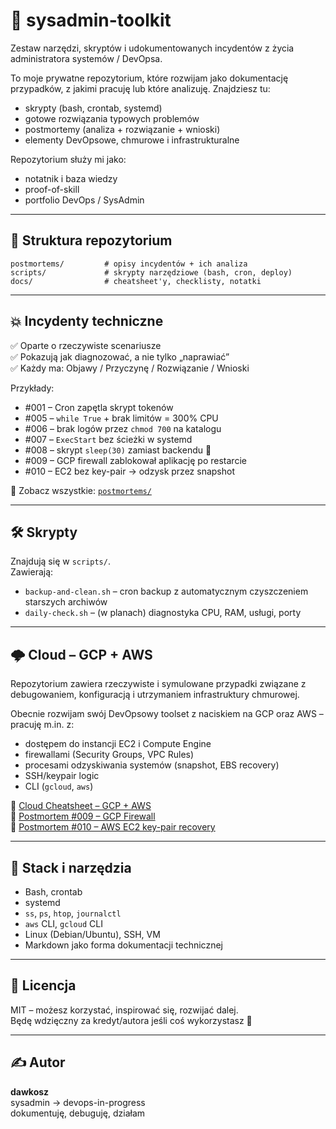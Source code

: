 # 🧰 sysadmin-toolkit

Zestaw narzędzi, skryptów i udokumentowanych incydentów z życia administratora systemów / DevOpsa.

To moje prywatne repozytorium, które rozwijam jako dokumentację przypadków, z jakimi pracuję lub które analizuję. Znajdziesz tu:
- skrypty (bash, crontab, systemd)
- gotowe rozwiązania typowych problemów
- postmortemy (analiza + rozwiązanie + wnioski)
- elementy DevOpsowe, chmurowe i infrastrukturalne

Repozytorium służy mi jako:
- notatnik i baza wiedzy
- proof-of-skill
- portfolio DevOps / SysAdmin

---

## 📂 Struktura repozytorium

```
postmortems/         # opisy incydentów + ich analiza
scripts/             # skrypty narzędziowe (bash, cron, deploy)
docs/                # cheatsheet'y, checklisty, notatki
```

---

## 💥 Incydenty techniczne

✅ Oparte o rzeczywiste scenariusze  
✅ Pokazują jak diagnozować, a nie tylko „naprawiać”  
✅ Każdy ma: Objawy / Przyczynę / Rozwiązanie / Wnioski

Przykłady:

- #001 – Cron zapętla skrypt tokenów
- #005 – `while True` + brak limitów = 300% CPU
- #006 – brak logów przez `chmod 700` na katalogu
- #007 – `ExecStart` bez ścieżki w systemd
- #008 – skrypt `sleep(30)` zamiast backendu 🤯
- #009 – GCP firewall zablokował aplikację po restarcie
- #010 – EC2 bez key-pair → odzysk przez snapshot

📄 Zobacz wszystkie: [`postmortems/`](postmortems/)

---

## 🛠️ Skrypty

Znajdują się w `scripts/`.  
Zawierają:

- `backup-and-clean.sh` – cron backup z automatycznym czyszczeniem starszych archiwów
- `daily-check.sh` – (w planach) diagnostyka CPU, RAM, usługi, porty

---

## 🌩️ Cloud – GCP + AWS

Repozytorium zawiera rzeczywiste i symulowane przypadki związane z debugowaniem, konfiguracją i utrzymaniem infrastruktury chmurowej.

Obecnie rozwijam swój DevOpsowy toolset z naciskiem na GCP oraz AWS – pracuję m.in. z:
- dostępem do instancji EC2 i Compute Engine
- firewallami (Security Groups, VPC Rules)
- procesami odzyskiwania systemów (snapshot, EBS recovery)
- SSH/keypair logic
- CLI (`gcloud`, `aws`)

📘 [Cloud Cheatsheet – GCP + AWS](docs/cloud-cheatsheet.md)  
📄 [Postmortem #009 – GCP Firewall](postmortems/incident-gcp-firewall-block.md)  
📄 [Postmortem #010 – AWS EC2 key-pair recovery](postmortems/incident-ec2-keypair-lost.md)

---

## 🧠 Stack i narzędzia

- Bash, crontab
- systemd
- `ss`, `ps`, `htop`, `journalctl`
- `aws` CLI, `gcloud` CLI
- Linux (Debian/Ubuntu), SSH, VM
- Markdown jako forma dokumentacji technicznej

---

## 🧾 Licencja

MIT – możesz korzystać, inspirować się, rozwijać dalej.  
Będę wdzięczny za kredyt/autora jeśli coś wykorzystasz 🙏

---

## ✍️ Autor

**dawkosz**  
sysadmin → devops-in-progress  
dokumentuję, debuguję, działam
